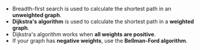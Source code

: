 - Breadth-first search is used to calculate the shortest path in an **unweighted graph**.
- **Dijkstra's algorithm** is used to calculate the shortest path in a **weighted graph**.
- Dijkstra's algorithm works when **all weights are positive**.
- If your graph has **negative weights**, use the **Bellman-Ford algorithm**.
